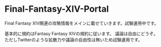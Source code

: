 # Final-Fantasy-XIV-Portal
Final Fantasy XIV関連の攻略情報をメインに載せていきます。試験運用中です。

基本的に規約はFantasy Fantasy XIVの規約に従います。
議論は自由にどうぞ。
ただしTwitterのような拡散力や議論の自由性は無いため試験運用です。
